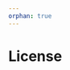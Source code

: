```yaml
---
orphan: true
---
```


# License

```{include} ../LICENSE

```
                                                                                      